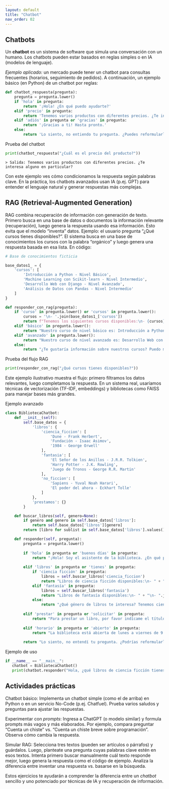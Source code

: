 ```yaml
---
layout: default
title: "Chatbot"
nav_order: 02
---
```


## Chatbots

Un **chatbot** es un sistema de software que simula una conversación con un humano. Los chatbots pueden estar basados en reglas simples o en IA (modelos de lenguaje).

*Ejemplo aplicado:* un mercado puede tener un chatbot para consultas frecuentes (horarios, seguimiento de pedidos). A continuación, un ejemplo básico (en Python) de un chatbot por reglas:

```python
def chatbot_respuesta(pregunta):
    pregunta = pregunta.lower()
    if 'hola' in pregunta:
        return '¡Hola! ¿En qué puedo ayudarte?'
    elif 'precio' in pregunta:
        return 'Tenemos varios productos con diferentes precios. ¿Te interesa alguno en particular?'
    elif 'adiós' in pregunta or 'gracias' in pregunta:
        return '¡Gracias a ti! Hasta pronto.'
    else:
        return 'Lo siento, no entiendo tu pregunta. ¿Puedes reformularla?'
```

Prueba del chatbot

```python
print(chatbot_respuesta("¿Cuál es el precio del producto?"))
```

```none
> Salida: Tenemos varios productos con diferentes precios. ¿Te interesa alguno en particular?
```

Con este ejemplo ves cómo condicionamos la respuesta según palabras clave. En la práctica, los chatbots avanzados usan IA (p.ej. GPT) para entender el lenguaje natural y generar respuestas más complejas.

## RAG (Retrieval-Augmented Generation)

RAG combina recuperación de información con generación de texto. Primero busca en una base de datos o documentos la información relevante (recuperación), luego genera la respuesta usando esa información. Esto evita que el modelo “inventa” datos. Ejemplo: el usuario pregunta “¿Qué cursos tienes disponibles?”. El sistema busca en una base de conocimientos los cursos con la palabra “orgánico” y luego genera una respuesta basada en esa lista. En código:

```python
# Base de conocimientos ficticia

base_datos1_ = {
    'cursos': [
        'Introducción a Python - Nivel Básico',
        'Machine Learning con Scikit-learn - Nivel Intermedio',
        'Desarrollo Web con Django - Nivel Avanzado',
        'Análisis de Datos con Pandas - Nivel Intermedio'
    ]
}

def responder_con_rag(pregunta):
    if 'curso' in pregunta.lower() or 'cursos' in pregunta.lower():
        cursos = '\n- '.join(base_datos1_['cursos'])
        return f"Tenemos los siguientes cursos disponibles:\n- {cursos}"
    elif 'básico' in pregunta.lower():
        return "Nuestro curso de nivel básico es: Introducción a Python"
    elif 'avanzado' in pregunta.lower():
        return "Nuestro curso de nivel avanzado es: Desarrollo Web con Django"
    else:
        return "¿Te gustaría información sobre nuestros cursos? Puedo mostrarte lo que ofrecemos."
```

Prueba del flujo RAG

```python
print(responder_con_rag("¿Qué cursos tienes disponibles?"))
```

Este ejemplo ilustrativo muestra el flujo: primero filtramos los datos relevantes, luego completamos la respuesta. En un sistema real, usaríamos técnicas de vectorización (TF-IDF, embeddings) y bibliotecas como FAISS para manejar bases más grandes.

Ejemplo avanzado

```python
class BibliotecaChatbot:
    def __init__(self):
        self.base_datos = {
            'libros': {
                'ciencia_ficcion': [
                    'Dune - Frank Herbert',
                    'Fundación - Isaac Asimov',
                    '1984 - George Orwell'
                ],
                'fantasia': [
                    'El Señor de los Anillos - J.R.R. Tolkien',
                    'Harry Potter - J.K. Rowling',
                    'Juego de Tronos - George R.R. Martin'
                ],
                'no_ficcion': [
                    'Sapiens - Yuval Noah Harari',
                    'El poder del ahora - Eckhart Tolle'
                ]
            },
            'prestamos': {}
        }

    def buscar_libros(self, genero=None):
        if genero and genero in self.base_datos['libros']:
            return self.base_datos['libros'][genero]
        return [libro for sublist in self.base_datos['libros'].values() for libro in sublist]

    def responder(self, pregunta):
        pregunta = pregunta.lower()
        
        if 'hola' in pregunta or 'buenos días' in pregunta:
            return "¡Hola! Soy el asistente de la biblioteca. ¿En qué puedo ayudarte hoy?"
            
        elif 'libros' in pregunta or 'tienes' in pregunta:
            if 'ciencia ficción' in pregunta:
                libros = self.buscar_libros('ciencia_ficcion')
                return "Libros de ciencia ficción disponibles:\n- " + "\n- ".join(libros)
            elif 'fantasía' in pregunta:
                libros = self.buscar_libros('fantasia')
                return "Libros de fantasía disponibles:\n- " + "\n- ".join(libros)
            else:
                return "¿Qué género de libros te interesa? Tenemos ciencia ficción, fantasía y no ficción."
                
        elif 'prestar' in pregunta or 'solicitar' in pregunta:
            return "Para prestar un libro, por favor indícame el título exacto."
            
        elif 'horario' in pregunta or 'abierto' in pregunta:
            return "La biblioteca está abierta de lunes a viernes de 9:00 a 20:00, y sábados de 10:00 a 14:00."
            
        return "Lo siento, no entendí tu pregunta. ¿Podrías reformularla?"
```

Ejemplo de uso

 ```python
if __name__ == "__main__":
    chatbot = BibliotecaChatbot()
    print(chatbot.responder("Hola, ¿qué libros de ciencia ficción tienes?"))
```

## Actividades prácticas

Chatbot básico: Implementa un chatbot simple (como el de arriba) en Python o en un servicio No-Code (p.ej. Chatfuel). Prueba varios saludos y preguntas para ajustar las respuestas.

Experimentar con *prompts*: Ingresa a ChatGPT (o modelo similar) y formula prompts más vagos y más elaborados. Por ejemplo, compara preguntar “Cuenta un chiste” vs. “Cuenta un chiste breve sobre programación”. Observa cómo cambia la respuesta.

Simular RAG: Selecciona tres textos (pueden ser artículos o párrafos) y guárdalos. Luego, planteate una pregunta cuyas palabras clave estén en esos textos. Intenta primero buscar manualmente cuál texto responde mejor, luego genera la respuesta como el código de ejemplo. Analiza la diferencia entre inventar una respuesta vs. basarse en la búsqueda.

Estos ejercicios te ayudarán a comprender la diferencia entre un *chatbot* sencillo y uno potenciado por técnicas de IA y recuperación de información.